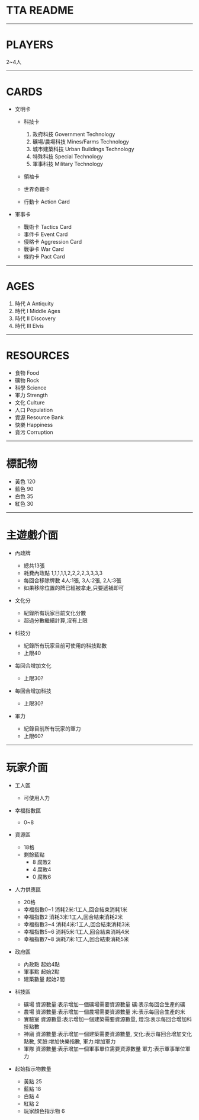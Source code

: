 TTA README
====

---
PLAYERS
==

2~4人

---
CARDS
====
- 文明卡
  - 科技卡
    1. 政府科技  Government Technology
    2. 礦場/農場科技  Mines/Farms Technology
    3. 城市建築科技  Urban Buildings Technology
    4. 特殊科技  Special Technology
    5. 軍事科技  Military Technology

  - 領袖卡
  - 世界奇觀卡
  - 行動卡  Action Card

- 軍事卡
  - 戰術卡  Tactics Card
  - 事件卡  Event Card
  - 侵略卡  Aggression Card
  - 戰爭卡  War Card
  - 條約卡  Pact Card



---
AGES
====

1. 時代 A  Antiquity
2. 時代 I  Middle Ages
3. 時代 II  Discovery  
4. 時代 III  Elvis

---
RESOURCES
====
- 食物  Food
- 礦物  Rock
- 科學  Science
- 軍力  Strength
- 文化  Culture
- 人口  Population
- 資源  Resource Bank
- 快樂  Happiness
- 貪污  Corruption

---
標記物
====
- 黃色  120
- 藍色  90
- 白色  35
- 紅色  30

---
主遊戲介面
====
- 內政牌
  - 總共13張
  - 耗費內政點 1,1,1,1,1,2,2,2,2,3,3,3,3
  - 每回合移除牌數 4人:1張, 3人:2張, 2人:3張
  - 如果移除位置的牌已經被拿走,只要遞補即可

- 文化分
  - 紀錄所有玩家目前文化分數
  - 超過分數繼續計算,沒有上限
- 科技分
  - 紀錄所有玩家目前可使用的科技點數
  - 上限40
- 每回合增加文化
  - 上限30?
- 每回合增加科技
  - 上限30?
- 軍力
  - 紀錄目前所有玩家的軍力
  - 上限60?

---
玩家介面
====
- 工人區
  - 可使用人力
- 幸福指數區
  - 0~8

- 資源區
  - 18格
  - 剩餘藍點
    - 8  腐敗2
    - 4  腐敗4
    - 0  腐敗6
- 人力供應區
  - 20格
  - 幸福指數0~1  消耗2米:1工人,回合結束消耗1米
  - 幸福指數2  消耗3米:1工人,回合結束消耗2米
  - 幸福指數3~4  消耗4米:1工人,回合結束消耗3米
  - 幸福指數5~6  消耗5米:1工人,回合結束消耗4米
  - 幸福指數7~8  消耗7米:1工人,回合結束消耗5米
- 政府區
  - 內政點  起始4點
  - 軍事點  起始2點
  - 建築數量  起始2間

- 科技區
  - 礦場  資源數量:表示增加一個礦場需要資源數量 礦:表示每回合生產的礦
  - 農場  資源數量:表示增加一個農場需要資源數量 米:表示每回合生產的米
  - 實驗室  資源數量:表示增加一個建築需要資源數量, 燈泡:表示每回合增加科技點數
  - 神廟  資源數量:表示增加一個建築需要資源數量, 文化:表示每回合增加文化點數, 笑臉:增加快樂指數, 軍力:增加軍力
  - 軍隊  資源數量:表示增加一個軍事單位需要資源數量 軍力:表示軍事單位軍力

- 起始指示物數量
  - 黃點  25
  - 藍點  18
  - 白點  4
  - 紅點  2
  - 玩家顏色指示物 6
  
